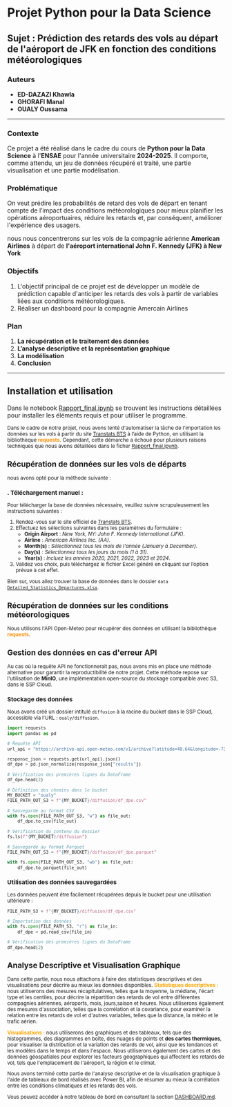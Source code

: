 # Projet Python pour la Data Science

## Sujet : Prédiction des retards des vols au départ de l'aéroport de JFK en fonction des conditions météorologiques

### Auteurs
- **ED-DAZAZI Khawla**
- **GHORAFI Manal**
- **OUALY Oussama**

---

### Contexte
Ce projet a été réalisé dans le cadre du cours de **Python pour la Data Science** à l'**ENSAE** pour l'année universitaire **2024-2025**.
Il comporte, comme attendu, un jeu de données récupéré et traité, une partie visualisation et une partie modélisation.

### Problématique
On veut prédire les probabilités de retard des vols de départ en tenant compte de l’impact des conditions météorologiques pour mieux planifier les opérations aéroportuaires, réduire les retards et, par conséquent, améliorer l'expérience des usagers.

nous nous concentrerons sur les vols de la compagnie aérienne **American Airlines** à départ de **l'aéroport international John F. Kennedy (JFK) à New York**

### Objectifs
1. L'objectif principal de ce projet est de développer un modèle de prédiction capable d'anticiper les retards des vols à partir de variables liées aux conditions météorologiques.  
2. Réaliser un dashboard pour la compagnie Amercain Airlines 


### Plan
1.  **La récupération et le traitement des données**
2.  **L’analyse descriptive et la représentation graphique**
3.  **La modélisation**
4. **Conclusion**


---

## Installation et utilisation

Dans le notebook [Rapport_final.ipynb](Rapport_final.ipynb) se trouvent les instructions détaillées pour installer les éléments requis et pour utiliser le programme.

<small>Dans le cadre de notre projet, nous avons tenté d'automatiser la tâche de l'importation les données sur les vols à partir du site [Transtats BTS](https://www.transtats.bts.gov/ONTIME/Departures.aspx) à l’aide de Python, en utilisant la bibliothèque <span style="color:darkorange;">**requests**</span>. Cependant, cette démarche a échoué pour plusieurs raisons techniques que nous avons détaillées dans le ficher [Rapport_final.ipynb](Rapport_final.ipynb).

## Récupération de données sur les vols de départs

nous avons opté pour la méthode suivante :  
### . **Téléchargement manuel** :  
Pour télécharger la base de données nécessaire, veuillez suivre scrupuleusement les instructions suivantes :

1. Rendez-vous sur le site officiel de [Transtats BTS](https://www.transtats.bts.gov/ONTIME/Departures.aspx).
2. Effectuez les sélections suivantes dans les paramètres du formulaire :
   - **Origin Airport** : *New York, NY: John F. Kennedy International (JFK)*.
   - **Airline** : *American Airlines Inc. (AA)*.
   - **Month(s)** : *Sélectionnez tous les mois de l'année (January à December)*.
   - **Day(s)** : *Sélectionnez tous les jours du mois (1 à 31)*.
   - **Year(s)** : *Incluez les années 2020, 2021, 2022, 2023 et 2024*.
3. Validez vos choix, puis téléchargez le fichier Excel généré en cliquant sur l’option prévue à cet effet.
 

Bien sur, vous allez trouver la base de données dans le dossier `data` [`Detailed_Statistics_Departures.xlsx`](data/Detailed_Statistics_Departures.xlsx).

## **Récupération de données sur les conditions météorologiques**
Nous utilisons l'API Open-Meteo pour récupérer des données en  utilisant la bibliothèque <span style="color:darkorange;">**requests**</span>.

## Gestion des données en cas d'erreur API

Au cas où la requête API ne fonctionnerait pas, nous avons mis en place une méthode alternative pour garantir la reproductibilité de notre projet. Cette méthode repose sur l'utilisation de **MinIO**, une implémentation open-source du stockage compatible avec S3, dans le SSP Cloud.

### Stockage des données
Nous avons créé un dossier intitulé `diffusion` à la racine du bucket dans le SSP Cloud, accessible via l'URL : `oualy/diffusion`.

```python
import requests
import pandas as pd

# Requête API
url_api = "https://archive-api.open-meteo.com/v1/archive?latitude=40.64&longitude=-73.78&start_date=2020-11-01&end_date=2024-11-01&hourly=temperature_2m,relative_humidity_2m,dew_point_2m,apparent_temperature,precipitation,rain,snowfall,snow_depth,weather_code,pressure_msl,surface_pressure,cloud_cover,cloud_cover_low,cloud_cover_mid,cloud_cover_high,et0_fao_evapotranspiration,vapour_pressure_deficit,wind_speed_10m,wind_speed_100m,wind_direction_10m,wind_direction_100m,wind_gusts_10m,soil_temperature_0_to_7cm,soil_temperature_7_to_28cm,soil_temperature_28_to_100cm,soil_temperature_100_to_255cm,soil_moisture_0_to_7cm,soil_moisture_7_to_28cm,soil_moisture_28_to_100cm,soil_moisture_100_to_255cm&format=csv"

response_json = requests.get(url_api).json()
df_dpe = pd.json_normalize(response_json["results"])

# Vérification des premières lignes du DataFrame
df_dpe.head(2)

# Définition des chemins dans le bucket
MY_BUCKET = "oualy"
FILE_PATH_OUT_S3 = f"{MY_BUCKET}/diffusion/df_dpe.csv"

# Sauvegarde au format CSV
with fs.open(FILE_PATH_OUT_S3, "w") as file_out:
    df_dpe.to_csv(file_out)

# Vérification du contenu du dossier
fs.ls(f"{MY_BUCKET}/diffusion")

# Sauvegarde au format Parquet
FILE_PATH_OUT_S3 = f"{MY_BUCKET}/diffusion/df_dpe.parquet"

with fs.open(FILE_PATH_OUT_S3, "wb") as file_out:
    df_dpe.to_parquet(file_out)
```

### Utilisation des données sauvegardées

Les données peuvent être facilement récupérées depuis le bucket pour une utilisation ultérieure :

```python
FILE_PATH_S3 = f"{MY_BUCKET}/diffusion/df_dpe.csv"

# Importation des données
with fs.open(FILE_PATH_S3, "r") as file_in:
    df_dpe = pd.read_csv(file_in)

# Vérification des premières lignes du DataFrame
df_dpe.head(2)

```

##  **Analyse Descriptive et Visualisation Graphique**

Dans cette partie, nous nous attachons à faire des statistiques descriptives et des visualisations  pour décrire au mieux les données disponibles.
<span style="color:orange;">**Statistiques descriptives :**</span> nous utiliserons des mesures récapitulatives, telles que la moyenne, la médiane, l'écart type et les centiles, pour décrire la répartition des retards de vol entre différentes compagnies aériennes, aéroports, mois, jours,saison et heures. Nous utiliserons également des mesures d'association, telles que la corrélation et la covariance, pour examiner la relation entre les retards de vol et d'autres variables, telles que la distance, la météo et le trafic aérien.

<span style="color:orange;">**Visualisations :**</span> nous utiliserons des graphiques et des tableaux, tels que des histogrammes, des diagrammes en boîte, des nuages ​​de points et  **des cartes thermiques**, pour visualiser la distribution et la variation des retards de vol, ainsi que les tendances et les modèles dans le temps et dans l'espace. Nous utiliserons également des cartes et des données géospatiales pour explorer les facteurs géographiques qui affectent les retards de vol, tels que l'emplacement de l'aéroport, la région et le climat.

Nous avons terminé cette partie de l'analyse descriptive et de la visualisation graphique à l'aide de tableaux de bord réalisés avec Power BI, afin de résumer au mieux la corrélation entre les conditions climatiques et les retards des vols.

Vous pouvez accéder à notre tableau de bord en consultant la section [DASHBOARD.md](DASHBOARD.md).

